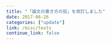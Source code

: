 ```yaml
---
title: "「論文の書き方の掟」を改訂しました"
date: 2017-06-26
categories: ["update"]
link: /misc/texts
continue_link: false
---
```

